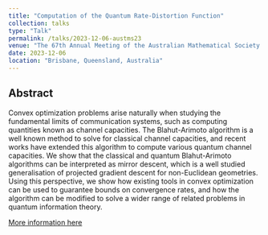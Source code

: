 ```yaml
---
title: "Computation of the Quantum Rate-Distortion Function"
collection: talks
type: "Talk"
permalink: /talks/2023-12-06-austms23
venue: "The 67th Annual Meeting of the Australian Mathematical Society (AustMS 2023)"
date: 2023-12-06
location: "Brisbane, Queensland, Australia"
---
```


## Abstract

Convex optimization problems arise naturally when studying the fundamental limits of communication systems, such as computing quantities known as channel capacities. The Blahut-Arimoto algorithm is a well known method to solve for classical channel capacities, and recent works have extended this algorithm to compute various quantum channel capacities. We show that the classical and quantum Blahut-Arimoto algorithms can be interpreted as mirror descent, which is a well studied generalisation of projected gradient descent for non-Euclidean geometries. Using this perspective, we show how existing tools in convex optimization can be used to guarantee bounds on convergence rates, and how the algorithm can be modified to solve a wider range of related problems in quantum information theory.

[More information here](https://meetings.siam.org/sess/dsp_talk.cfm?p=127490)
